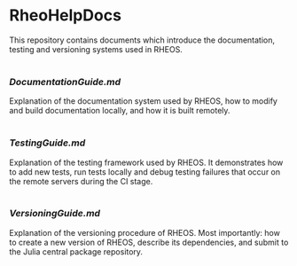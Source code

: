 # **RheoHelpDocs**
This repository contains documents which introduce the documentation, testing and versioning systems used in RHEOS.
<br><br>

### *DocumentationGuide.md*
Explanation of the documentation system used by RHEOS, how to modify and build documentation locally, and how it is built remotely.
<br><br>

### *TestingGuide.md*
Explanation of the testing framework used by RHEOS. It demonstrates how to add new tests, run tests locally and debug testing failures that occur on the remote servers during the CI stage.
<br><br>

### *VersioningGuide.md*
Explanation of the versioning procedure of RHEOS. Most importantly: how to create a new version of RHEOS, describe its dependencies, and submit to the Julia central package repository.
<br><br>